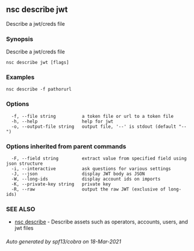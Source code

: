 ## nsc describe jwt

Describe a jwt/creds file

### Synopsis

Describe a jwt/creds file

```
nsc describe jwt [flags]
```

### Examples

```
nsc describe -f pathorurl
```

### Options

```
  -f, --file string          a token file or url to a token file
  -h, --help                 help for jwt
  -o, --output-file string   output file, '--' is stdout (default "--")
```

### Options inherited from parent commands

```
  -F, --field string         extract value from specified field using json structure
  -i, --interactive          ask questions for various settings
  -J, --json                 display JWT body as JSON
  -W, --long-ids             display account ids on imports
  -K, --private-key string   private key
  -R, --raw                  output the raw JWT (exclusive of long-ids)
```

### SEE ALSO

* [nsc describe](nsc_describe.md)	 - Describe assets such as operators, accounts, users, and jwt files

###### Auto generated by spf13/cobra on 18-Mar-2021
